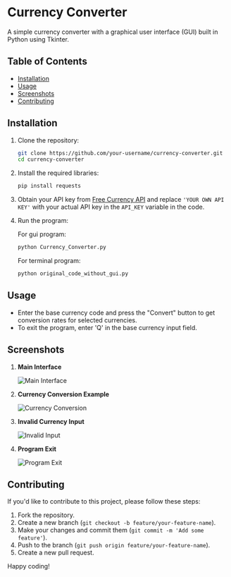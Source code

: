 # Currency Converter

A simple currency converter with a graphical user interface (GUI) built in Python using Tkinter.

## Table of Contents
- [Installation](#installation)
- [Usage](#usage)
- [Screenshots](#screenshots)
- [Contributing](#contributing)

## Installation

1. Clone the repository:

    ```bash
    git clone https://github.com/your-username/currency-converter.git
    cd currency-converter
    ```

2. Install the required libraries:

    ```bash
    pip install requests
    ```

3. Obtain your API key from [Free Currency API](https://freecurrencyapi.com/) and replace `'YOUR OWN API KEY'` with your actual API key in the `API_KEY` variable in the code.

4. Run the program:

    For gui program:
    ```bash
    python Currency_Converter.py
    ```

    For terminal program:
    ```bash
    python original_code_without_gui.py
    ```

## Usage

- Enter the base currency code and press the "Convert" button to get conversion rates for selected currencies.
- To exit the program, enter 'Q' in the base currency input field.

## Screenshots

1. **Main Interface**
   
   ![Main Interface](screenshots/main_interface.png)

2. **Currency Conversion Example**

   ![Currency Conversion](screenshots/conversion_example.png)

3. **Invalid Currency Input**

   ![Invalid Input](screenshots/invalid_input.png)

4. **Program Exit**

   ![Program Exit](screenshots/program_exit.png)

## Contributing

If you'd like to contribute to this project, please follow these steps:

1. Fork the repository.
2. Create a new branch (`git checkout -b feature/your-feature-name`).
3. Make your changes and commit them (`git commit -m 'Add some feature'`).
4. Push to the branch (`git push origin feature/your-feature-name`).
5. Create a new pull request.

Happy coding!

